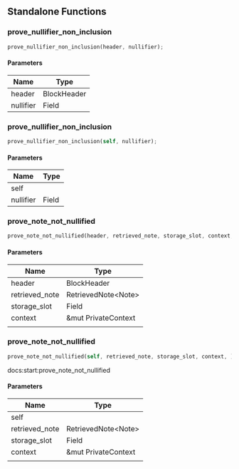 ## Standalone Functions

### prove_nullifier_non_inclusion

```rust
prove_nullifier_non_inclusion(header, nullifier);
```

#### Parameters
| Name | Type |
| --- | --- |
| header | BlockHeader |
| nullifier | Field |

### prove_nullifier_non_inclusion

```rust
prove_nullifier_non_inclusion(self, nullifier);
```

#### Parameters
| Name | Type |
| --- | --- |
| self |  |
| nullifier | Field |

### prove_note_not_nullified

```rust
prove_note_not_nullified(header, retrieved_note, storage_slot, context, );
```

#### Parameters
| Name | Type |
| --- | --- |
| header | BlockHeader |
| retrieved_note | RetrievedNote&lt;Note&gt; |
| storage_slot | Field |
| context | &mut PrivateContext |
|  |  |

### prove_note_not_nullified

```rust
prove_note_not_nullified(self, retrieved_note, storage_slot, context, );
```

docs:start:prove_note_not_nullified

#### Parameters
| Name | Type |
| --- | --- |
| self |  |
| retrieved_note | RetrievedNote&lt;Note&gt; |
| storage_slot | Field |
| context | &mut PrivateContext |
|  |  |

